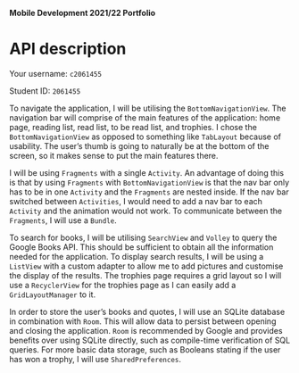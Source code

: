 **Mobile Development 2021/22 Portfolio**
# API description

Your username: `c2061455`

Student ID: `2061455`

To navigate the application, I will be utilising the `BottomNavigationView`. The navigation bar will comprise of the main features of the application: home page, reading list, read list, to be read list, and trophies. I chose the `BottomNavigationView` as opposed to something like `TabLayout` because of usability. The user’s thumb is going to naturally be at the bottom of the screen, so it makes sense to put the main features there.

I will be using `Fragments` with a single `Activity`. An advantage of doing this is that by using `Fragments` with `BottomNavigationView` is that the nav bar only has to be in one `Activity` and the `Fragments` are nested inside. If the nav bar switched between `Activities`, I would need to add a nav bar to each `Activity` and the animation would not work. To communicate between the `Fragments`, I will use a `Bundle`.

To search for books, I will be utilising `SearchView` and `Volley` to query the Google Books API. This should be sufficient to obtain all the information needed for the application. To display search results, I will be using a `ListView` with a custom adapter to allow me to add pictures and customise the display of the results. The trophies page requires a grid layout so I will use a `RecyclerView` for the trophies page as I can easily add a `GridLayoutManager` to it. 

In order to store the user’s books and quotes, I will use an SQLite database in combination with `Room`. This will allow data to persist between opening and closing the application. `Room` is recommended by Google and provides benefits over using SQLite directly, such as compile-time verification of SQL queries. For more basic data storage, such as Booleans stating if the user has won a trophy, I will use `SharedPreferences`.



